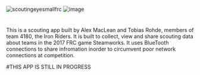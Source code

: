 ![scoutingeyesmallfrc](https://cloud.githubusercontent.com/assets/8658063/22436910/cf5af20c-e6da-11e6-9ba5-0e6c9ffb6ebc.png)
![image](https://cloud.githubusercontent.com/assets/8658063/24121834/ef2a08f8-0d76-11e7-8da2-302a54562455.png)
#
This is a scouting app built by Alex MacLean and Tobias Rohde, members of team 4180, the Iron Riders. It is built to collect, view and share scouting data about teams in the 2017 FRC game Steamworks. It uses BlueTooth connections to share infromation inorder to circumvent poor network connections at competition.

#THIS APP IS STILL IN PROGRESS
